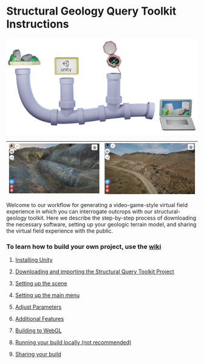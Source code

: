 

# Structural Geology Query Toolkit Instructions

![](Documentation/pipeline_2.png)



| <img src="Documentation/Whaleback.png" alt="Whaleback" style="zoom:25%;" /> | <img src="Documentation/Gastropod.png" alt="Gastropod" style="zoom: 25%;" /> |
| :----------------------------------------------------------: | :----------------------------------------------------------: |

Welcome to our workflow for generating a video-game-style virtual field experience in which you can interrogate outcrops with our structural-geology toolkit. Here we describe the step-by-step process of downloading the necessary software, setting up your geologic terrain model, and sharing the virtual field experience with the public.

### To learn how to build your own project, use the [wiki](https://github.com/UWRealityLab/StructuralQueryToolkit/wiki)

1. [Installing Unity](https://github.com/UWRealityLab/StructuralQueryToolkit/wiki/1.-Installing-Unity)

2. [Downloading and importing the Structural Query Toolkit Project](https://github.com/UWRealityLab/StructuralQueryToolkit/wiki/2.-Downloading-and-importing-the-Structural-Query-Toolkit-Project)

3. [Setting up the scene](https://github.com/UWRealityLab/StructuralQueryToolkit/wiki/3.-Setting-up-the-scene)

4. [Setting up the main menu](https://github.com/UWRealityLab/StructuralQueryToolkit/wiki/4.-Main-Menu-Template)

5. [Adjust Parameters](https://github.com/UWRealityLab/StructuralQueryToolkit/wiki/5.-Adjust-Parameters)

6. [Additional Features](https://github.com/UWRealityLab/StructuralQueryToolkit/wiki/6.-Additional-Features)

7. [Building to WebGL](https://github.com/UWRealityLab/StructuralQueryToolkit/wiki/7.-Building-to-WebGL)

8. [Running your build locally (not recommended)](https://github.com/UWRealityLab/StructuralQueryToolkit/wiki/8.-Running-your-build-locally-(not-recommended))

9. [Sharing your build](https://github.com/UWRealityLab/StructuralQueryToolkit/wiki/9.-Sharing-your-build)
  
